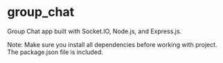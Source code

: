 # group_chat
Group Chat app built with Socket.IO, Node.js, and Express.js.

Note: Make sure you install all dependencies before working with project. The package.json file is included.
